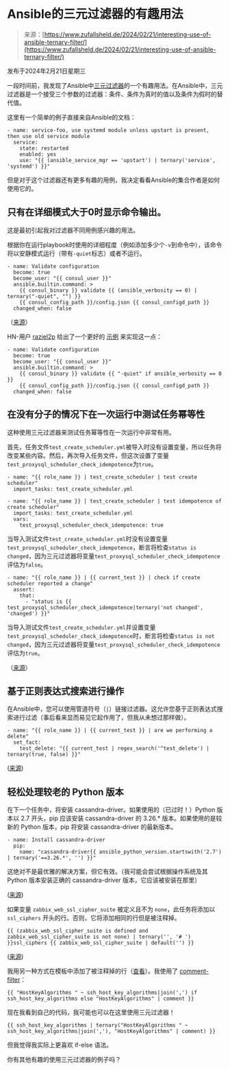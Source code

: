 <!--yml

类别：未分类

日期：2024-05-27 15:05:47

-->

# Ansible的三元过滤器的有趣用法

> 来源：[https://www.zufallsheld.de/2024/02/21/interesting-use-of-ansible-ternary-filter/](https://www.zufallsheld.de/2024/02/21/interesting-use-of-ansible-ternary-filter/)

发布于2024年2月21日星期三

一段时间前，我发现了Ansible中[三元过滤器](https://docs.ansible.com/ansible/latest/collections/ansible/builtin/ternary_filter.html)的一个有趣用法。在Ansible中，三元过滤器是一个接受三个参数的过滤器：条件、条件为真时的值以及条件为假时的替代值。

这里有一个简单的例子直接来自Ansible的文档：

```
- name: service-foo, use systemd module unless upstart is present, then use old service module
  service:
    state: restarted
    enabled: yes
    use: "{{ (ansible_service_mgr == 'upstart') | ternary('service', 'systemd') }}" 
```

但是对于这个过滤器还有更多有趣的用例，我决定看看Ansible的集合作者是如何使用它的。

## 只有在详细模式大于0时显示命令输出。

这是最初引起我对过滤器不同用例感兴趣的用法。

根据你在运行playbook时使用的详细程度（例如添加多少个`-v`到命令中），该命令将以安静模式运行（带有`-quiet`标志）或者不运行。

```
- name: Validate configuration
  become: true
  become_user: "{{ consul_user }}"
  ansible.builtin.command: >
    {{ consul_binary }} validate {{ (ansible_verbosity == 0) | ternary("-quiet", "") }}
    {{ consul_config_path }}/config.json {{ consul_configd_path }}
  changed_when: false 
```

（[来源](https://github.com/ansible-collections/ansible-consul/blob/3ee2b43972e0da2f378422d16c672a7c719c4998/tasks/config.yml#L49)）

HN-用户 [raziel2p](https://news.ycombinator.com/user?id=raziel2p) 给出了一个更好的 [示例](https://news.ycombinator.com/item?id=39466080) 来实现这一点：

```
- name: Validate configuration
  become: true
  become_user: "{{ consul_user }}"
  ansible.builtin.command: >
    {{ consul_binary }} validate {{ "-quiet" if ansible_verbosity == 0 }}
    {{ consul_config_path }}/config.json {{ consul_configd_path }}
  changed_when: false 
```

## 在没有分子的情况下在一次运行中测试任务幂等性

这种使用三元过滤器来测试任务幂等性在一次运行中非常有用。

首先，任务文件`test_create_scheduler.yml`被导入时没有设置变量，所以任务将改变某些内容。然后，再次导入任务文件，但这次设置了变量`test_proxysql_scheduler_check_idempotence`为`true`。

```
- name: "{{ role_name }} | test_create_scheduler | test create scheduler"
  import_tasks: test_create_scheduler.yml

- name: "{{ role_name }} | test_create_scheduler | test idempotence of create scheduler"
  import_tasks: test_create_scheduler.yml
  vars:
    test_proxysql_scheduler_check_idempotence: true 
```

当导入测试文件`test_create_scheduler.yml`时没有设置变量`test_proxysql_scheduler_check_idempotence`，断言将检查`status is changed`，因为三元过滤器将变量`test_proxysql_scheduler_check_idempotence`评估为`false`。

```
- name: "{{ role_name }} | {{ current_test }} | check if create scheduler reported a change"
  assert:
    that:
      - "status is {{ test_proxysql_scheduler_check_idempotence|ternary('not changed', 'changed') }}" 
```

当导入测试文件`test_create_scheduler.yml`并设置变量`test_proxysql_scheduler_check_idempotence`时，断言将检查`status is not changed`，因为三元过滤器将变量`test_proxysql_scheduler_check_idempotence`评估为`true`。

（[来源](https://github.com/ansible-collections/community.proxysql/blob/d4ef72ae73dfad8d46ff639dd2ac76e204635d5b/tests/integration/targets/test_proxysql_scheduler/tasks/test_create_scheduler.yml#L13)）

## 基于正则表达式搜索进行操作

在Ansible中，您可以使用管道符号（`|`）链接过滤器。这允许您基于正则表达式搜索进行过滤（事后看来显而易见它起作用了，但我从未想过那样做）。

```
- name: "{{ role_name }} | {{ current_test }} | are we performing a delete"
  set_fact:
    test_delete: "{{ current_test | regex_search('^test_delete') | ternary(true, false) }}" 
```

([来源](https://github.com/ansible-collections/community.proxysql/blob/d4ef72ae73dfad8d46ff639dd2ac76e204635d5b/tests/integration/targets/test_proxysql_mysql_users/tasks/base_test.yml#L5))

## 轻松处理较老的 Python 版本

在下一个任务中，将安装 cassandra-driver。如果使用的（已过时！）Python 版本以 2.7 开头，pip 应该安装 cassandra-driver 的 3.26.* 版本。如果使用的是较新的 Python 版本，pip 将安装 cassandra-driver 的最新版本。

```
- name: Install cassandra-driver
  pip:
    name: "cassandra-driver{{ ansible_python_version.startswith('2.7') | ternary('==3.26.*', '') }}" 
```

这绝对不是最优雅的解决方案，但它有效。（我可能会尝试根据操作系统及其 Python 版本安装正确的 cassandra-driver 版本，它应该被安装在那里）

([来源](https://github.com/ansible-collections/community.cassandra/blob/a35580565c949d7d13bbfd5dca307746e42d3725/tests/integration/targets/setup_cassandra/tasks/cassandra_auth.yml#L130))

如果变量 `zabbix_web_ssl_cipher_suite` 被定义且不为 `none`，此任务将添加以 `ssl_ciphers` 开头的行。否则，它将添加相同的行但是被注释掉。

```
{{ (zabbix_web_ssl_cipher_suite is defined and zabbix_web_ssl_cipher_suite is not none) | ternary('', '# ') }}ssl_ciphers {{ zabbix_web_ssl_cipher_suite | default('') }} 
```

([来源](https://github.com/ansible-collections/community.zabbix/blob/facde86d8e388673d503ebc3b19fd0f9f6037798/roles/zabbix_web/templates/nginx_vhost.conf.j2#L73))

我用另一种方式在模板中添加了被注释掉的行（[查看](https://github.com/dev-sec/ansible-collection-hardening/blob/bdf6d65cfd9d63b7ffe00f67e280f652299283bc/roles/ssh_hardening/templates/opensshd.conf.j2#L48)）。我使用了 [comment-filter](https://docs.ansible.com/ansible/latest/collections/ansible/builtin/comment_filter.html)：

```
{{ "HostKeyAlgorithms " ~ ssh_host_key_algorithms|join(',') if ssh_host_key_algorithms else "HostKeyAlgorithms" | comment }} 
```

现在我看到自己的代码，我可能也可以在这里使用三元过滤器！

```
{{ ssh_host_key_algorithms | ternary("HostKeyAlgorithms " ~ ssh_host_key_algorithms|join(','), "HostKeyAlgorithms" | comment) }} 
```

但我觉得我实际上更喜欢 if-else 语法。

你有其他有趣的使用三元过滤器的例子吗？

